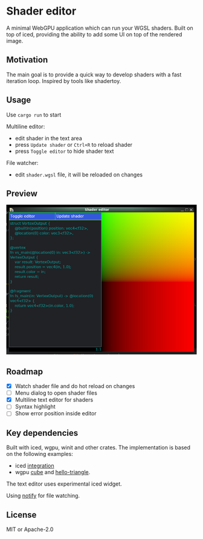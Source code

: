 # Shader editor

A minimal WebGPU application which can run your WGSL shaders.
Built on top of iced, providing the ability to add some UI on top
of the rendered image.

## Motivation

The main goal is to provide a quick way to develop shaders with
a fast iteration loop. Inspired by tools like shadertoy.

## Usage

Use `cargo run` to start

Multiline editor:
- edit shader in the text area
- press `Update shader` or `Ctrl+R` to reload shader
- press `Toggle editor` to hide shader text

File watcher:
- edit `shader.wgsl` file, it will be reloaded on changes

## Preview

<img alt="preview" src="editor.png">

## Roadmap

- [x] Watch shader file and do hot reload on changes
- [ ] Menu dialog to open shader files
- [x] Multiline text editor for shaders
- [ ] Syntax highlight
- [ ] Show error position inside editor

## Key dependencies

Built with iced, wgpu, winit and other crates.
The implementation is based on the following examples:
- iced [integration](https://github.com/iced-rs/iced/tree/master/examples/integration)
- wgpu [cube](https://github.com/gfx-rs/wgpu/tree/trunk/examples/cube)
  and [hello-triangle](https://github.com/gfx-rs/wgpu/tree/trunk/examples/hello-triangle).

The text editor uses experimental iced widget.

Using [notify](https://github.com/notify-rs/notify)
for file watching.

## License

MIT or Apache-2.0
